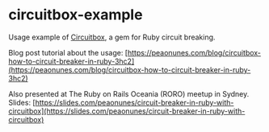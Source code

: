 # circuitbox-example

Usage example of [Circuitbox](https://github.com/yammer/circuitbox), a gem for Ruby circuit breaking.

Blog post tutorial about the usage:
[https://peaonunes.com/blog/circuitbox-how-to-circuit-breaker-in-ruby-3hc2](https://peaonunes.com/blog/circuitbox-how-to-circuit-breaker-in-ruby-3hc2)

Also presented at The Ruby on Rails Oceania (RORO) meetup in Sydney.
Slides:
[https://slides.com/peaonunes/circuit-breaker-in-ruby-with-circuitbox](https://slides.com/peaonunes/circuit-breaker-in-ruby-with-circuitbox)
